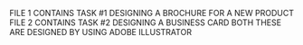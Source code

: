 FILE 1 CONTAINS TASK #1 DESIGNING A BROCHURE FOR A NEW PRODUCT
FILE 2 CONTAINS TASK #2 DESIGNING A BUSINESS CARD BOTH THESE ARE DESIGNED BY USING ADOBE ILLUSTRATOR
